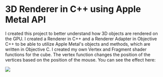 <h1>3D Renderer in C++ using Apple Metal API</h1>

<p>I created this project to better understand how 3D objects are rendered on the GPU. I created a Renderer in C++ and a Renderer Adapter in Objective C++ to be able to utilize Apple Metal's objects and methods, which are written in Objective C. I created my own Vertex and Fragment shader functions for the cube. The vertex function changes the position of the vertices based on the position of the mouse. You can see the effect here: </p>

![](https://github.com/madelinesimpson/3DRenderer/blob/main/cube.gif)

